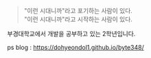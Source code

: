 > "이런 시대니까"라고 포기하는 사람이 있다.  
> "이런 시대니까"라고 시작하는 사람이 있다. 

부경대학교에서 개발을 공부하고 있는 2학년입니다.  

ps blog : https://dohyeondol1.github.io/byte348/